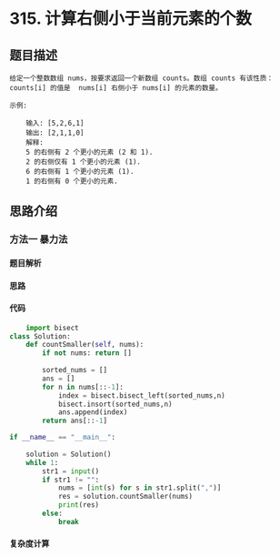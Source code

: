 #  315. 计算右侧小于当前元素的个数

## 题目描述

    给定一个整数数组 nums，按要求返回一个新数组 counts。数组 counts 有该性质： counts[i] 的值是  nums[i] 右侧小于 nums[i] 的元素的数量。

    示例:

        输入: [5,2,6,1]
        输出: [2,1,1,0] 
        解释:
        5 的右侧有 2 个更小的元素 (2 和 1).
        2 的右侧仅有 1 个更小的元素 (1).
        6 的右侧有 1 个更小的元素 (1).
        1 的右侧有 0 个更小的元素.

## 思路介绍

### 方法一 暴力法

#### 题目解析



#### 思路




#### 代码

```python
    import bisect
class Solution:
    def countSmaller(self, nums):
        if not nums: return []
        
        sorted_nums = []
        ans = []
        for n in nums[::-1]:
            index = bisect.bisect_left(sorted_nums,n)
            bisect.insort(sorted_nums,n)
            ans.append(index)
        return ans[::-1]

if __name__ == "__main__":
    
    solution = Solution()
    while 1:
        str1 = input()
        if str1 != "":
            nums = [int(s) for s in str1.split(",")]
            res = solution.countSmaller(nums)
            print(res)
        else:
            break


```

#### 复杂度计算


